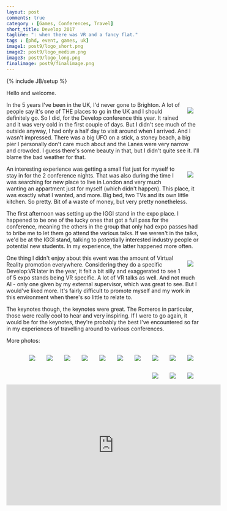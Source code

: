 ```yaml
---
layout: post
comments: true
category : [Games, Conferences, Travel]
short_title: Develop 2017
tagline: ": when there was VR and a fancy flat."
tags : [phd, event, games, uk]
image1: post9/logo_short.png
image2: post9/logo_medium.png
image3: post9/logo_long.png
finalimage: post9/finalimage.png
---
```

{% include JB/setup %}

Hello and welcome. 

<img style="margin:15px;float:right" src="{{ site.url }}/assets/images/post9/pic1.png" />

In the 5 years I've been in the UK, I'd never gone to Brighton. A lot of people say it's one of THE places to go in the UK and I should definitely go. So I did, for the Develop conference this year. It rained and it was very cold in the first couple of days. But I didn't see much of the outside anyway, I had only a half day to visit around when I arrived. And I wasn't impressed. There was a big UFO on a stick, a stoney beach, a big pier I personally don't care much about and the Lanes were very narrow and crowded. I guess there's some beauty in that, but I didn't quite see it. I'll blame the bad weather for that.

<img style="margin:15px;float:right" src="{{ site.url }}/assets/images/post9/pic2.png" />

An interesting experience was getting a small flat just for myself to stay in for the 2 conference nights. That was also during the time I was searching for new place to live in London and very much wanting an appartment just for myself (which didn't happen). This place, it was exactly what I wanted, and more. Big bed, two TVs and its own little kitchen. So pretty. Bit of a waste of money, but very pretty nonetheless. 

The first afternoon was setting up the IGGI stand in the expo place. I happened to be one of the lucky ones that got a full pass for the conference, meaning the others in the group that only had expo passes had to bribe me to let them go attend the various talks. If we weren't in the talks, we'd be at the IGGI stand, talking to potentially interested industry people or potential new students. In my experience, the latter happened more often. 

<img style="margin:15px;float:right" src="{{ site.url }}/assets/images/post9/pic3.png" />

One thing I didn't enjoy about this event was the amount of Virtual Reality promotion everywhere. Considering they do a specific Develop:VR later in the year, it felt a bit silly and exaggerated to see 1 of 5 expo stands being VR specific. A lot of VR talks as well. And not much AI - only one given by my external supervisor, which was great to see. But I would've liked more. It's fairly difficult to promote myself and my work in this environment when there's so little to relate to.

The keynotes though, the keynotes were great. The Romeros in particular, those were really cool to hear and very inspiring. If I were to go again, it would be for the keynotes, they're probably the best I've encountered so far in my experiences of travelling around to various conferences.

More photos:

<img style="margin:15px;float:right" src="{{ site.url }}/assets/images/post9/plus1.png" /> <img style="margin:15px;float:right" src="{{ site.url }}/assets/images/post9/plus2.png" /> <img style="margin:15px;float:right" src="{{ site.url }}/assets/images/post9/plus3.png" /> <img style="margin:15px;float:right" src="{{ site.url }}/assets/images/post9/plus4.png" /> <img style="margin:15px;float:right" src="{{ site.url }}/assets/images/post9/plus5.png" /> <img style="margin:15px;float:right" src="{{ site.url }}/assets/images/post9/plus6.png" /> <img style="margin:15px;float:right" src="{{ site.url }}/assets/images/post9/plus7.png" /> <img style="margin:15px;float:right" src="{{ site.url }}/assets/images/post9/plus8.png" /> <img style="margin:15px;float:right" src="{{ site.url }}/assets/images/post9/plus9.png" /> <img style="margin:15px;float:right" src="{{ site.url }}/assets/images/post9/plus10.png" /> <img style="margin:15px;float:right" src="{{ site.url }}/assets/images/post9/plus11.png" /> <img style="margin:15px;float:right" src="{{ site.url }}/assets/images/post9/plus12.png" /> <img style="margin:15px;float:right" src="{{ site.url }}/assets/images/post9/plus13.png" />

<iframe width="560" height="315" src="https://www.youtube.com/embed/HsYnJP61dP0" frameborder="0" allowfullscreen></iframe>
